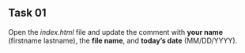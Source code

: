 ## Task 01
Open the *index.html* file and update the comment with **your name** (firstname lastname), the **file name**, and **today’s date** (MM/DD/YYYY). 
